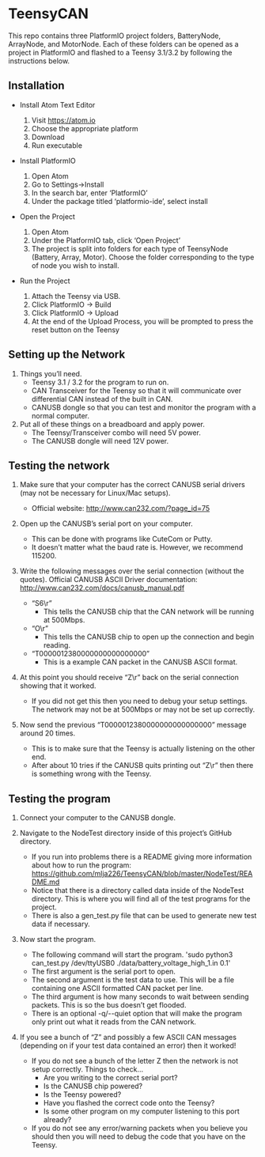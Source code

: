 # TeensyCAN
  
  This repo contains three PlatformIO project folders, BatteryNode, ArrayNode, and MotorNode. 
  Each of these folders can be opened as a project in PlatformIO and flashed to a Teensy 3.1/3.2 by
  following the instructions below.

## Installation
- Install Atom Text Editor
  1. Visit https://atom.io
  2. Choose the appropriate platform
  3. Download
  4. Run executable

- Install PlatformIO
  1. Open Atom
  2. Go to Settings->Install
  3. In the search bar, enter ‘PlatformIO’
  4. Under the package titled ‘platformio-ide’, select install
- Open the Project
  1. Open Atom
  2. Under the PlatformIO tab, click ‘Open Project’
  3. The project is split into folders for each type of TeensyNode (Battery, Array, Motor). Choose the folder corresponding to the type of node you wish to install.
- Run the Project
  1. Attach the Teensy via USB. 
  2. Click PlatformIO -> Build
  3. Click PlatformIO -> Upload
  4. At the end of the Upload Process, you will be prompted to press the reset button on the Teensy

## Setting up the Network
  1. Things you’ll need.
      - Teensy 3.1 / 3.2 for the program to run on.
      - CAN Transceiver for the Teensy so that it will communicate over differential CAN instead of the built in CAN.
      - CANUSB dongle so that you can test and monitor the program with a normal computer.
  2. Put all of these things on a breadboard and apply power.
      - The Teensy/Transceiver combo will need 5V power.
      - The CANUSB dongle will need 12V power.
  
  
## Testing the network
1. Make sure that your computer has the correct CANUSB serial drivers (may not be necessary for Linux/Mac setups).
    - Official website: http://www.can232.com/?page_id=75

2. Open up the CANUSB’s serial port on your computer.
    - This can be done with programs like CuteCom or Putty.
    - It doesn’t matter what the baud rate is. However, we recommend 115200.

3. Write the following messages over the serial connection (without the quotes). Official CANUSB ASCII Driver documentation: http://www.can232.com/docs/canusb_manual.pdf
    - “S6\r”
        - This tells the CANUSB chip that the CAN network will be running at 500Mbps.
    - “O\r”
        - This tells the CANUSB chip to open up the connection and begin reading.
    - “T0000012380000000000000000”
        - This is a example CAN packet in the CANUSB ASCII format.

4. At this point you should receive “Z\r” back on the serial connection showing that it worked.
    - If you did not get this then you need to debug your setup settings. The network may not be at 500Mbps or may not be set up correctly.

5. Now send the previous “T0000012380000000000000000” message around 20 times.
    - This is to make sure that the Teensy is actually listening on the other end.
    - After about 10 tries if the CANUSB quits printing out “Z\r” then there is something wrong with the Teensy.

## Testing the program

1. Connect your computer to the CANUSB dongle.

2. Navigate to the NodeTest directory inside of this project’s GitHub directory.
    - If you run into problems there is a README giving more information about how to run the program: https://github.com/mlja226/TeensyCAN/blob/master/NodeTest/README.md
    - Notice that there is a directory called data inside of the NodeTest directory. This is where you will find all of the test programs for the project.
    - There is also a gen_test.py file that can be used to generate new test data if necessary.

3. Now start the program.
    - The following command will start the program.
    'sudo python3 can_test.py /dev/ttyUSB0 ./data/battery_voltage_high_1.in 0.1'
    - The first argument is the serial port to open.
    - The second argument is the test data to use. This will be a file containing one ASCII formatted CAN packet per line.
    - The third argument is how many seconds to wait between sending packets. This is so the bus doesn’t get flooded.
    - There is an optional -q/--quiet option that will make the program only print out what it reads from the CAN network.

4. If you see a bunch of “Z” and possibly a few ASCII CAN messages (depending on if your test data contained an error) then it worked!
    - If you do not see a bunch of the letter Z then the network is not setup correctly. Things to check…
        - Are you writing to the correct serial port?
        - Is the CANUSB chip powered?
        - Is the Teensy powered?
        - Have you flashed the correct code onto the Teensy?
        - Is some other program on my computer listening to this port already?
    - If you do not see any error/warning packets when you believe you should then you will need to debug the code that you have on the Teensy.

